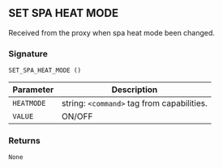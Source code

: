 ## SET SPA HEAT MODE

Received from the proxy when spa heat mode been changed.


### Signature

`SET_SPA_HEAT_MODE ()`


| Parameter | Description |
| --- | --- |
| `HEATMODE` | string: `<command>` tag from capabilities. |
| `VALUE` | ON/OFF |


### Returns

`None`
